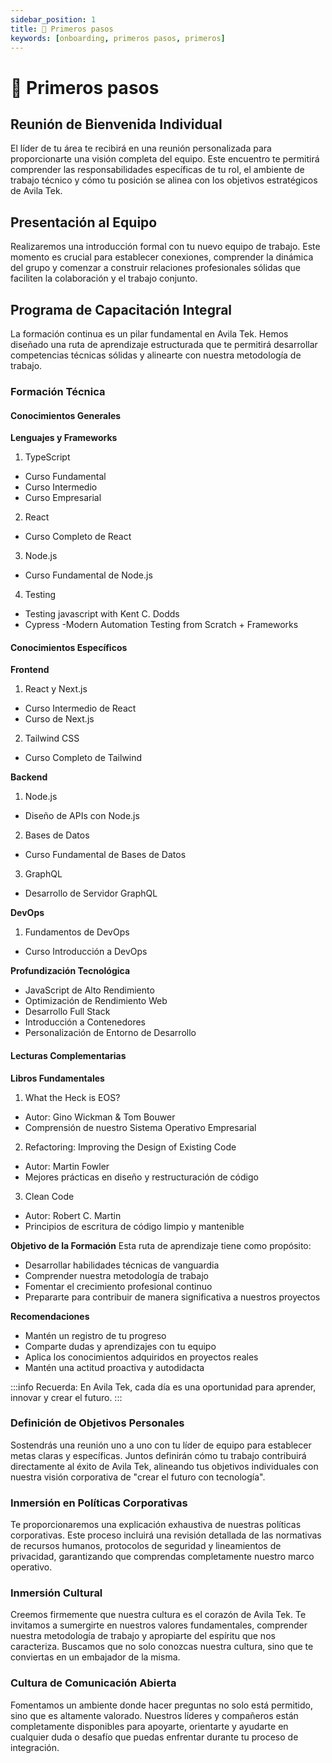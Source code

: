 ```yaml
---
sidebar_position: 1
title: 🐣 Primeros pasos
keywords: [onboarding, primeros pasos, primeros]
---
```


# 🐣 Primeros pasos

## Reunión de Bienvenida Individual

El líder de tu área te recibirá en una reunión personalizada para proporcionarte una visión completa del equipo. Este encuentro te permitirá comprender las responsabilidades específicas de tu rol, el ambiente de trabajo técnico y cómo tu posición se alinea con los objetivos estratégicos de Avila Tek.

## Presentación al Equipo

Realizaremos una introducción formal con tu nuevo equipo de trabajo. Este momento es crucial para establecer conexiones, comprender la dinámica del grupo y comenzar a construir relaciones profesionales sólidas que faciliten la colaboración y el trabajo conjunto.

## Programa de Capacitación Integral

La formación continua es un pilar fundamental en Avila Tek. Hemos diseñado una ruta de aprendizaje estructurada que te permitirá desarrollar competencias técnicas sólidas y alinearte con nuestra metodología de trabajo.

### Formación Técnica

#### Conocimientos Generales

**Lenguajes y Frameworks**

1. TypeScript

- Curso Fundamental
- Curso Intermedio
- Curso Empresarial

2. React

- Curso Completo de React

3. Node.js

- Curso Fundamental de Node.js

4. Testing

- Testing javascript with Kent C. Dodds
- Cypress -Modern Automation Testing from Scratch + Frameworks

#### Conocimientos Específicos

**Frontend**

1. React y Next.js

- Curso Intermedio de React
- Curso de Next.js

2. Tailwind CSS

- Curso Completo de Tailwind

**Backend**

1. Node.js

- Diseño de APIs con Node.js

2. Bases de Datos

- Curso Fundamental de Bases de Datos

3. GraphQL

- Desarrollo de Servidor GraphQL

**DevOps**

1. Fundamentos de DevOps

- Curso Introducción a DevOps

**Profundización Tecnológica**

- JavaScript de Alto Rendimiento
- Optimización de Rendimiento Web
- Desarrollo Full Stack
- Introducción a Contenedores
- Personalización de Entorno de Desarrollo

#### Lecturas Complementarias

**Libros Fundamentales**

1. What the Heck is EOS?

- Autor: Gino Wickman & Tom Bouwer
- Comprensión de nuestro Sistema Operativo Empresarial

2. Refactoring: Improving the Design of Existing Code

- Autor: Martin Fowler
- Mejores prácticas en diseño y restructuración de código

3. Clean Code

- Autor: Robert C. Martin
- Principios de escritura de código limpio y mantenible

**Objetivo de la Formación**
Esta ruta de aprendizaje tiene como propósito:

- Desarrollar habilidades técnicas de vanguardia
- Comprender nuestra metodología de trabajo
- Fomentar el crecimiento profesional continuo
- Prepararte para contribuir de manera significativa a nuestros proyectos

**Recomendaciones**

- Mantén un registro de tu progreso
- Comparte dudas y aprendizajes con tu equipo
- Aplica los conocimientos adquiridos en proyectos reales
- Mantén una actitud proactiva y autodidacta

:::info
Recuerda: En Avila Tek, cada día es una oportunidad para aprender, innovar y crear el futuro.
:::

### Definición de Objetivos Personales

Sostendrás una reunión uno a uno con tu líder de equipo para establecer metas claras y específicas. Juntos definirán cómo tu trabajo contribuirá directamente al éxito de Avila Tek, alineando tus objetivos individuales con nuestra visión corporativa de "crear el futuro con tecnología".

### Inmersión en Políticas Corporativas

Te proporcionaremos una explicación exhaustiva de nuestras políticas corporativas. Este proceso incluirá una revisión detallada de las normativas de recursos humanos, protocolos de seguridad y lineamientos de privacidad, garantizando que comprendas completamente nuestro marco operativo.

### Inmersión Cultural

Creemos firmemente que nuestra cultura es el corazón de Avila Tek. Te invitamos a sumergirte en nuestros valores fundamentales, comprender nuestra metodología de trabajo y apropiarte del espíritu que nos caracteriza. Buscamos que no solo conozcas nuestra cultura, sino que te conviertas en un embajador de la misma.

### Cultura de Comunicación Abierta

Fomentamos un ambiente donde hacer preguntas no solo está permitido, sino que es altamente valorado. Nuestros líderes y compañeros están completamente disponibles para apoyarte, orientarte y ayudarte en cualquier duda o desafío que puedas enfrentar durante tu proceso de integración.
